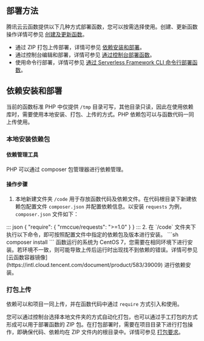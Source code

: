 ## 部署方法

腾讯云云函数提供以下几种方式部署函数，您可以按需选择使用。创建、更新函数操作详情可参见 [创建及更新函数](https://intl.cloud.tencent.com/document/product/583/19806)。

- 通过 ZIP 打包上传部署，详情可参见 [依赖安装和部署](#install)。
- 通过控制台编辑和部署，详情可参见 [通过控制台部署函数](https://intl.cloud.tencent.com/document/product/583/32741)。
- 使用命令行部署，详情可参见 [通过 Serverless Framework CLI 命令行部署函数](https://intl.cloud.tencent.com/document/product/583/32741)。



## 依赖安装和部署[](id:install)

当前的函数标准 PHP 中仅提供 `/tmp` 目录可写，其他目录只读，因此在使用依赖库时，需要使用本地安装、打包、上传的方式。PHP 依赖包可以与函数代码一同上传使用。



### 本地安装依赖包

#### 依赖管理工具

PHP 可以通过 composer 包管理器进行依赖管理。

#### 操作步骤

1. 本地新建文件夹 `/code` 用于存放函数代码及依赖文件。在代码根目录下新建依赖包配置文件 `composer.json` 并配置依赖信息。以安装 `requests` 为例，`composer.json` 文件如下：
<dx-codeblock>
:::  json
{
	"require": {
		"rmccue/requests": ">=1.0"
	}
}
:::
</dx-codeblock>
2. 在 `/code` 文件夹下执行以下命令，即可按照配置文件中指定的依赖包及版本进行安装。
```sh
composer install
```
 <dx-alert infotype="notice" title="">
函数运行的系统为 CentOS 7，您需要在相同环境下进行安装。若环境不一致，则可能导致上传后运行时出现找不到依赖的错误。详情可参见 [云函数容器镜像](https://intl.cloud.tencent.com/document/product/583/39009) 进行依赖安装。
</dx-alert>



### 打包上传

依赖可以和项目一同上传，并在函数代码中通过 `require` 方式引入和使用。

您可以通过控制台选择本地文件夹的方式自动化打包，也可以通过手工打包的方式形成可以用于部署函数的 ZIP 包。在打包部署时，需要在项目目录下进行打包操作，即确保代码、依赖均在 ZIP 文件内的根目录中。详情可参见 [打包要求](https://intl.cloud.tencent.com/document/product/583/32741)。
